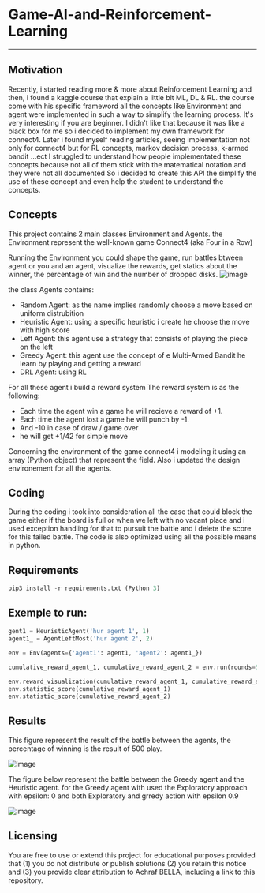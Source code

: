 # Game-AI-and-Reinforcement-Learning
-------------------------------------

Motivation
-----------
Recently, i started reading more & more about Reinforcement Learning and then, i found a kaggle course that explain a little bit ML, DL & RL. the course come with his specific frameword all the concepts like Environment and agent were implemented in such a way to simplify the learning process. It's very interesting if you are beginner.
I didn't like that because it was like a black box for me so i decided to implement my own framework for connect4.
Later i found myself reading articles, seeing implementation not only for connect4 but for RL concepts, markov decision process, k-armed bandit ...ect
I struggled to understand how people implementated these concepts because not all of them stick with the matematical notation and they were not all documented
So i decided to create this API the simplify the use of these concept and even help the student to understand the concepts.

Concepts
-----------
This project contains 2 main classes Environment and Agents.
the Environment represent the well-known game Connect4 (aka  Four in a Row)

Running the Environment you could shape the game, run battles btween agent or you and an agent, visualize the rewards, get statics about the winner, the percentage of win and the number of dropped disks.
![image](https://user-images.githubusercontent.com/52492864/128045136-8107d272-0b02-454a-bb0f-932d1079ec9f.png)

the class Agents contains: 
- Random Agent: as the name implies randomly choose a move based on uniform distrubition 
- Heuristic Agent: using a specific heuristic i create he choose the move with high score
- Left Agent: this agent use a strategy that consists of playing the piece on the left
- Greedy Agent: this agent use the concept of e Multi-Armed Bandit he learn by playing and getting a reward
- DRL Agent: using RL

For all these agent i build a reward system
The reward system is as the following:
- Each time the agent win a game he will recieve a reward of +1.
- Each time the agent lost a game he will punch by -1.
- And -10 in case of draw / game over
- he will get +1/42 for simple move

Concerning the environment of the game connect4 i modeling it using an array (Python object) that represent the field. Also i updated the design environement for all the agents.

Coding
-----------
During the coding i took into consideration all the case that could block the game either if the board is full or when we left with no vacant place and i used exception handling for that to pursuit the battle and i delete the score for this failed battle.
The code is also optimized using all the possible means in python.

Requirements
-----------
```python
pip3 install -r requirements.txt (Python 3)
```

Exemple to run: 
-----------
```python
gent1 = HeuristicAgent('hur agent 1', 1)
agent1_ = AgentLeftMost('hur agent 2', 2)

env = Env(agents={'agent1': agent1, 'agent2': agent1_})
    
cumulative_reward_agent_1, cumulative_reward_agent_2 = env.run(rounds=500)

env.reward_visualization(cumulative_reward_agent_1, cumulative_reward_agent_2)
env.statistic_score(cumulative_reward_agent_1)
env.statistic_score(cumulative_reward_agent_2)
```

Results
-----------
This figure represent the result of the battle between the agents, the percentage of winning is the result of 500 play.

![image](https://user-images.githubusercontent.com/52492864/128684931-e071671e-7c77-45ce-80a2-25f7b048613f.png)

The figure below represent the battle between the Greedy agent and the Heuristic agent. for the Greedy agent with used the Exploratory approach with epsilon: 0 and both Exploratory and grredy action with epsilon 0.9

![image](https://user-images.githubusercontent.com/52492864/128685983-7c84a0bc-b211-41a4-bc68-a7b5d9c215ae.png)

Licensing
-----------
You are free to use or extend this project for
educational purposes provided that (1) you do not distribute or publish solutions (2) you retain this notice and (3) you provide clear attribution to Achraf BELLA, including a link to this repository.
